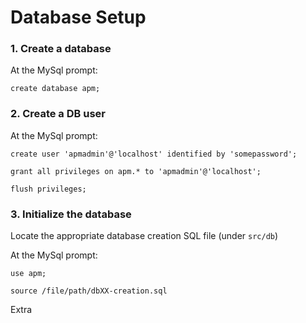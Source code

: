 # Database Setup

### 1. Create a database

At the MySql prompt:

``create database apm;``

### 2. Create a DB user

At the MySql prompt:

``create user 'apmadmin'@'localhost' identified by 'somepassword';``

``grant all privileges on apm.* to 'apmadmin'@'localhost';``

``flush privileges;``

### 3. Initialize the database

Locate the appropriate database creation SQL file (under ```src/db```)

At the MySql prompt:

``use apm;``

``source /file/path/dbXX-creation.sql``

Extra
